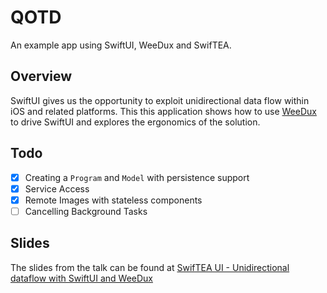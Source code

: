 # QOTD

An example app using SwiftUI, WeeDux and SwifTEA.

## Overview

SwiftUI gives us the opportunity to exploit unidirectional data flow within iOS and related platforms. This this application shows how to use [WeeDux](https://github.com/weegigs/weedux) to drive SwiftUI and explores the ergonomics of the solution.

## Todo

- [X] Creating a `Program` and `Model` with persistence support
- [X] Service Access
- [X] Remote Images with stateless components
- [ ] Cancelling Background Tasks

## Slides

The slides from the talk can be found at [SwifTEA UI - Unidirectional dataflow with SwiftUI and WeeDux](https://www.slideshare.net/KevinONeill1/swiftea-ui-unidirectional-data-flow-with-swiftui-and-weedux)

